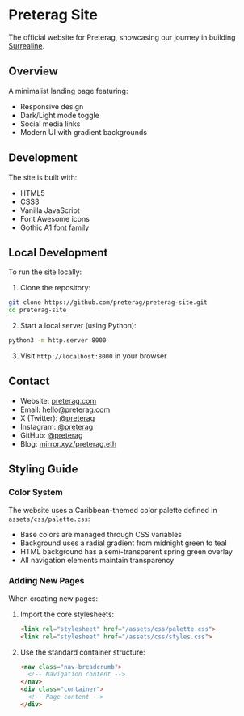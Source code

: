 # Preterag Site

The official website for Preterag, showcasing our journey in building [Surrealine](https://surrealine.com).

## Overview

A minimalist landing page featuring:
- Responsive design
- Dark/Light mode toggle
- Social media links
- Modern UI with gradient backgrounds

## Development

The site is built with:
- HTML5
- CSS3
- Vanilla JavaScript
- Font Awesome icons
- Gothic A1 font family

## Local Development

To run the site locally:

1. Clone the repository:
```bash
git clone https://github.com/preterag/preterag-site.git
cd preterag-site
```

2. Start a local server (using Python):
```bash
python3 -m http.server 8000
```

3. Visit `http://localhost:8000` in your browser

## Contact

- Website: [preterag.com](https://preterag.com)
- Email: [hello@preterag.com](mailto:hello@preterag.com)
- X (Twitter): [@preterag](https://x.com/preterag)
- Instagram: [@preterag](https://instagram.com/preterag)
- GitHub: [@preterag](https://github.com/preterag)
- Blog: [mirror.xyz/preterag.eth](https://mirror.xyz/preterag.eth)

## Styling Guide

### Color System
The website uses a Caribbean-themed color palette defined in `assets/css/palette.css`:
- Base colors are managed through CSS variables
- Background uses a radial gradient from midnight green to teal
- HTML background has a semi-transparent spring green overlay
- All navigation elements maintain transparency

### Adding New Pages
When creating new pages:
1. Import the core stylesheets:
   ```html
   <link rel="stylesheet" href="/assets/css/palette.css">
   <link rel="stylesheet" href="/assets/css/styles.css">
   ```
2. Use the standard container structure:
   ```html
   <nav class="nav-breadcrumb">
     <!-- Navigation content -->
   </nav>
   <div class="container">
     <!-- Page content -->
   </div>
   ``` 